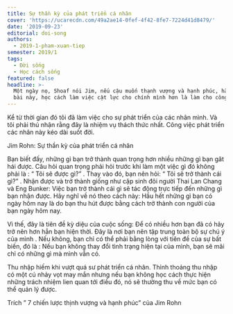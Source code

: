 ```yaml
---
title: Sự thần kỳ của phát triển cá nhân
cover: 'https://ucarecdn.com/49a2ae14-0fef-4f42-8fe7-7224d41d8479/'
date: '2019-09-23'
editorial: doi-song
authors:
  - 2019-1-pham-xuan-tiep
semester: 2019/1
tags:
  - Đời sống
  - Học cách sống
featured: false
headline: >-
  Một ngày nọ, Shoaf nói Jim, nếu cậu muốn thạnh vượng và hạnh phúc, hãy học tốt
  bài này, học cách làm việc cật lực cho chính mình hơn là làm cho công việc.
---
```

Kể từ thời gian đó tôi đã làm việc cho sự phát triển của các nhân mình. Và tôi phải thú nhận rằng đây là nhiệm vụ thách thức nhất. Công việc phát triển các nhân này kéo dài suốt đời.



Jim Rohn: Sự thần kỳ của phát triển cá nhân

Bạn biết đấy, những gì bạn trở thành quan trọng hơn nhiều những gì bạn găt hái được. Câu hỏi quan trọng phải hỏi trước khi làm một việc gì đó không phải là : “ Tôi sẽ được gì?” . Thay vào đó, bạn nên hỏi: “ Tôi sẽ trở thành cái gì?” . Nhận được và trở thành giống như cặp sinh đôi người Thai Lan Chang và Eng Bunker: Việc bạn trở thành cái gì sẽ tác động trực tiếp đến những gì bạn nhận được. Hãy nghĩ về nó theo cách này: Hầu hết những gì bạn có ngày hôm nay là do bạn thu hút được bằng cách trở thành con người của bạn ngày hôm nay.



Vì thế, đây là tiên đề kỳ diệu của cuộc sống: Để có nhiều hơn bạn đã có hãy trở nên hơn hẳn bạn hiện thời. Đây là nơi bạn nên tập trung toàn bộ sự chú ý của mình . Nếu không, bạn chỉ có thể phải bằng lòng với tiên đề của sự bất biến, đó là : Nếu bạn không thay đổi tình trạng hiện tại của mình, bạn sẽ mãi chỉ có những gì mà mình vẫn có.



Thu nhập hiếm khi vượt quá sư phát triển cá nhân. Thỉnh thoảng thu nhập có một cú nhảy vọt may mắn nhưng nếu bạn không học cách thực hiện những trách nhiệm lien quan tới điều đó, nó sẽ thường thu về mức bạn có thể quản lý được.



Trích ” 7 chiến lược thịnh vượng và hạnh phúc” của Jim Rohn

